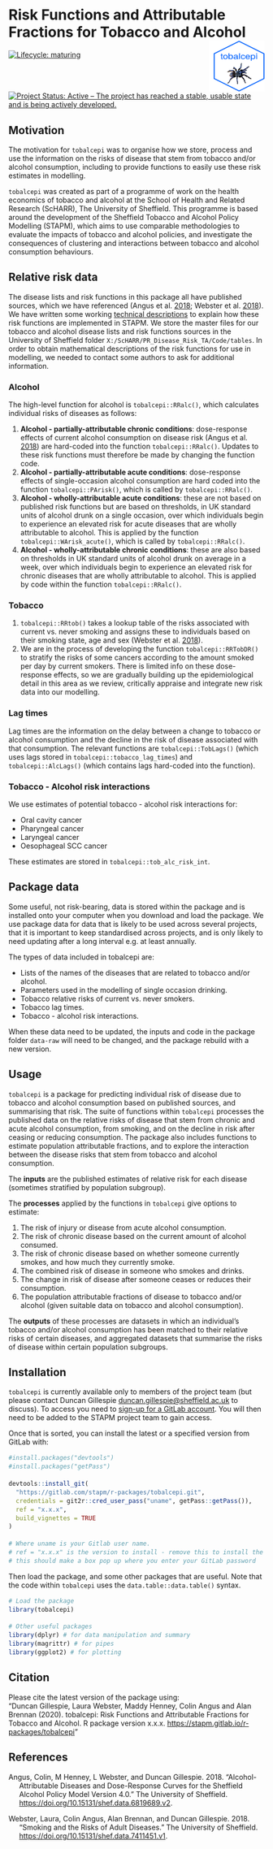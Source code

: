 
<!-- README.md is generated from README.Rmd. Please edit that file -->

# Risk Functions and Attributable Fractions for Tobacco and Alcohol <img src="logo.png" align="right" style="padding-left:10px;background-color:white;" width="100" height="100" />

<!-- badges: start -->

[![Lifecycle:
maturing](https://img.shields.io/badge/lifecycle-maturing-blue.svg)](https://www.tidyverse.org/lifecycle/#maturing)
[![Project Status: Active – The project has reached a stable, usable
state and is being actively
developed.](https://www.repostatus.org/badges/latest/active.svg)](https://www.repostatus.org/#active)  
<!-- badges: end -->

## Motivation

The motivation for `tobalcepi` was to organise how we store, process and
use the information on the risks of disease that stem from tobacco
and/or alcohol consumption, including to provide functions to easily use
these risk estimates in modelling.

`tobalcepi` was created as part of a programme of work on the health
economics of tobacco and alcohol at the School of Health and Related
Research (ScHARR), The University of Sheffield. This programme is based
around the development of the Sheffield Tobacco and Alcohol Policy
Modelling (STAPM), which aims to use comparable methodologies to
evaluate the impacts of tobacco and alcohol policies, and investigate
the consequences of clustering and interactions between tobacco and
alcohol consumption behaviours.

## Relative risk data

The disease lists and risk functions in this package all have published
sources, which we have referenced (Angus et al. [2018](#ref-Angus2018);
Webster et al. [2018](#ref-webster2018risk)). We have written some
working [technical
descriptions](https://stapm.gitlab.io/r-packages/tobalcepi/articles/index.html)
to explain how these risk functions are implemented in STAPM. We store
the master files for our tobacco and alcohol disease lists and risk
functions sources in the University of Sheffield folder
`X:/ScHARR/PR_Disease_Risk_TA/Code/tables`. In order to obtain
mathematical descriptions of the risk functions for use in modelling, we
needed to contact some authors to ask for additional information.

### Alcohol

The high-level function for alcohol is `tobalcepi::RRalc()`, which
calculates individual risks of diseases as follows:

1.  **Alcohol - partially-attributable chronic conditions**:
    dose-response effects of current alcohol consumption on disease risk
    (Angus et al. [2018](#ref-Angus2018)) are hard-coded into the
    function `tobalcepi::RRalc()`. Updates to these risk functions must
    therefore be made by changing the function code.  
2.  **Alcohol - partially-attributable acute conditions**: dose-response
    effects of single-occasion alcohol consumption are hard coded into
    the function `tobalcepi::PArisk()`, which is called by
    `tobalcepi::RRalc()`.  
3.  **Alcohol - wholly-attributable acute conditions**: these are not
    based on published risk functions but are based on thresholds, in UK
    standard units of alcohol drunk on a single occasion, over which
    individuals begin to experience an elevated risk for acute diseases
    that are wholly attributable to alcohol. This is applied by the
    function `tobalcepi::WArisk_acute()`, which is called by
    `tobalcepi::RRalc()`.  
4.  **Alcohol - wholly-attributable chronic conditions**: these are also
    based on thresholds in UK standard units of alcohol drunk on average
    in a week, over which individuals begin to experience an elevated
    risk for chronic diseases that are wholly attributable to alcohol.
    This is applied by code within the function `tobalcepi::RRalc()`.

### Tobacco

1.  `tobalcepi::RRtob()` takes a lookup table of the risks associated
    with current vs. never smoking and assigns these to individuals
    based on their smoking state, age and sex (Webster et al.
    [2018](#ref-webster2018risk)).  
2.  We are in the process of developing the function
    `tobalcepi::RRTobDR()` to stratify the risks of some cancers
    according to the amount smoked per day by current smokers. There is
    limited info on these dose-response effects, so we are gradually
    building up the epidemiological detail in this area as we review,
    critically appraise and integrate new risk data into our modelling.

### Lag times

Lag times are the information on the delay between a change to tobacco
or alcohol consumption and the decline in the risk of disease associated
with that consumption. The relevant functions are `tobalcepi::TobLags()`
(which uses lags stored in `tobalcepi::tobacco_lag_times`) and
`tobalcepi::AlcLags()` (which contains lags hard-coded into the
function).

### Tobacco - Alcohol risk interactions

We use estimates of potential tobacco - alcohol risk interactions for:

  - Oral cavity cancer  
  - Pharyngeal cancer  
  - Laryngeal cancer  
  - Oesophageal SCC cancer

These estimates are stored in `tobalcepi::tob_alc_risk_int`.

## Package data

Some useful, not risk-bearing, data is stored within the package and is
installed onto your computer when you download and load the package. We
use package data for data that is likely to be used across several
projects, that it is important to keep standardised across projects, and
is only likely to need updating after a long interval e.g. at least
annually.

The types of data included in tobalcepi are:

  - Lists of the names of the diseases that are related to tobacco
    and/or alcohol.  
  - Parameters used in the modelling of single occasion drinking.  
  - Tobacco relative risks of current vs. never smokers.
  - Tobacco lag times.  
  - Tobacco - alcohol risk interactions.

When these data need to be updated, the inputs and code in the package
folder `data-raw` will need to be changed, and the package rebuild with
a new version.

## Usage

`tobalcepi` is a package for predicting individual risk of disease due
to tobacco and alcohol consumption based on published sources, and
summarising that risk. The suite of functions within `tobalcepi`
processes the published data on the relative risks of disease that stem
from chronic and acute alcohol consumption, from smoking, and on the
decline in risk after ceasing or reducing consumption. The package also
includes functions to estimate population attributable fractions, and to
explore the interaction between the disease risks that stem from tobacco
and alcohol consumption.

The **inputs** are the published estimates of relative risk for each
disease (sometimes stratified by population subgroup).

The **processes** applied by the functions in `tobalcepi` give options
to estimate:

1.  The risk of injury or disease from acute alcohol consumption.  
2.  The risk of chronic disease based on the current amount of alcohol
    consumed.  
3.  The risk of chronic disease based on whether someone currently
    smokes, and how much they currently smoke.  
4.  The combined risk of disease in someone who smokes and drinks.  
5.  The change in risk of disease after someone ceases or reduces their
    consumption.  
6.  The population attributable fractions of disease to tobacco and/or
    alcohol (given suitable data on tobacco and alcohol consumption).

The **outputs** of these processes are datasets in which an individual’s
tobacco and/or alcohol consumption has been matched to their relative
risks of certain diseases, and aggregated datasets that summarise the
risks of disease within certain population subgroups.

## Installation

`tobalcepi` is currently available only to members of the project team
(but please contact Duncan Gillespie <duncan.gillespie@sheffield.ac.uk>
to discuss). To access you need to [sign-up for a GitLab
account](https://gitlab.com/). You will then need to be added to the
STAPM project team to gain access.

Once that is sorted, you can install the latest or a specified version
from GitLab with:

``` r
#install.packages("devtools")
#install.packages("getPass")

devtools::install_git(
  "https://gitlab.com/stapm/r-packages/tobalcepi.git", 
  credentials = git2r::cred_user_pass("uname", getPass::getPass()),
  ref = "x.x.x",
  build_vignettes = TRUE
)

# Where uname is your Gitlab user name.
# ref = "x.x.x" is the version to install - remove this to install the latest version
# this should make a box pop up where you enter your GitLab password
```

Then load the package, and some other packages that are useful. Note
that the code within `tobalcepi` uses the `data.table::data.table()`
syntax.

``` r
# Load the package
library(tobalcepi)

# Other useful packages
library(dplyr) # for data manipulation and summary
library(magrittr) # for pipes
library(ggplot2) # for plotting
```

## Citation

Please cite the latest version of the package using:  
“Duncan Gillespie, Laura Webster, Maddy Henney, Colin Angus and Alan
Brennan (2020). tobalcepi: Risk Functions and Attributable Fractions for
Tobacco and Alcohol. R package version x.x.x.
<https://stapm.gitlab.io/r-packages/tobalcepi>”

## References

<div id="refs" class="references hanging-indent">

<div id="ref-Angus2018">

Angus, Colin, M Henney, L Webster, and Duncan Gillespie. 2018.
“Alcohol-Attributable Diseases and Dose-Response Curves for the
Sheffield Alcohol Policy Model Version 4.0.” The University of
Sheffield. <https://doi.org/10.15131/shef.data.6819689.v2>.

</div>

<div id="ref-webster2018risk">

Webster, Laura, Colin Angus, Alan Brennan, and Duncan Gillespie. 2018.
“Smoking and the Risks of Adult Diseases.” The University of
Sheffield. <https://doi.org/10.15131/shef.data.7411451.v1>.

</div>

</div>
